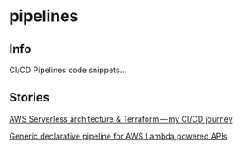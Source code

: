 # pipelines

**Info**
------
CI/CD Pipelines code snippets...

**Stories**
------
[AWS Serverless architecture & Terraform — my CI/CD journey](https://medium.com/@sebolabs/aws-serverless-terraform-pipeline-522c869c0fb6)

[Generic declarative pipeline for AWS Lambda powered APIs](https://medium.com/@sebolabs/generic-declarative-pipeline-for-aws-lambda-powered-apis-d690fa13f9ef)
